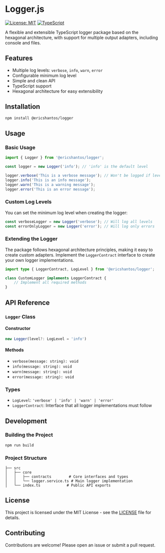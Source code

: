 # Logger.js

[![License: MIT](https://img.shields.io/badge/License-MIT-yellow.svg)](https://opensource.org/licenses/MIT)
[![TypeScript](https://img.shields.io/badge/TypeScript-3178C6?style=flat&logo=typescript&logoColor=white)](https://www.typescriptlang.org/)

A flexible and extensible TypeScript logger package based on the hexagonal architecture, with support for multiple output adapters, including console and files.

## Features

- Multiple log levels: `verbose`, `info`, `warn`, `error`
- Configurable minimum log level
- Simple and clean API
- TypeScript support
- Hexagonal architecture for easy extensibility

## Installation

```bash
npm install @ericshantos/logger
```

## Usage

### Basic Usage

```typescript
import { Logger } from '@ericshantos/logger';

const logger = new Logger('info'); // 'info' is the default level

logger.verbose('This is a verbose message'); // Won't be logged if level is 'info'
logger.info('This is an info message');
logger.warn('This is a warning message');
logger.error('This is an error message');
```

### Custom Log Levels

You can set the minimum log level when creating the logger:

```typescript
const verboseLogger = new Logger('verbose'); // Will log all levels
const errorOnlyLogger = new Logger('error'); // Will log only errors
```

### Extending the Logger

The package follows hexagonal architecture principles, making it easy to create custom adapters. Implement the `LoggerContract` interface to create your own logger implementations.

```typescript
import type { LoggerContract, LogLevel } from '@ericshantos/logger';

class CustomLogger implements LoggerContract {
    // Implement all required methods
}
```

## API Reference

### `Logger` Class

#### Constructor
```typescript
new Logger(level?: LogLevel = 'info')
```

#### Methods
- `verbose(message: string): void`
- `info(message: string): void`
- `warn(message: string): void`
- `error(message: string): void`

### Types
- `LogLevel`: `'verbose' | 'info' | 'warn' | 'error'`
- `LoggerContract`: Interface that all logger implementations must follow

## Development

### Building the Project

```bash
npm run build
```

### Project Structure

```
├── src
│   ├── core
│   │   ├── contracts        # Core interfaces and types
│   │   └── logger.service.ts # Main logger implementation
│   └── index.ts            # Public API exports
```

## License

This project is licensed under the MIT License - see the [LICENSE](LICENSE) file for details.

## Contributing

Contributions are welcome! Please open an issue or submit a pull request.